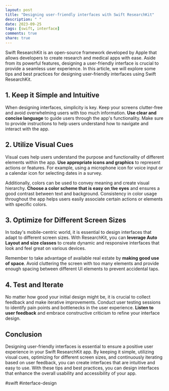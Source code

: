 ```yaml
---
layout: post
title: "Designing user-friendly interfaces with Swift ResearchKit"
description: " "
date: 2023-09-25
tags: [swift, interface]
comments: true
share: true
---
```


Swift ResearchKit is an open-source framework developed by Apple that allows developers to create research and medical apps with ease. Aside from its powerful features, designing a user-friendly interface is crucial to provide a seamless user experience. In this article, we will explore some tips and best practices for designing user-friendly interfaces using Swift ResearchKit.

## 1. Keep it Simple and Intuitive

When designing interfaces, simplicity is key. Keep your screens clutter-free and avoid overwhelming users with too much information. **Use clear and concise language** to guide users through the app's functionality. Make sure to provide instructions to help users understand how to navigate and interact with the app.

## 2. Utilize Visual Cues

Visual cues help users understand the purpose and functionality of different elements within the app. **Use appropriate icons and graphics** to represent actions or features. For example, using a microphone icon for voice input or a calendar icon for selecting dates in a survey.

Additionally, colors can be used to convey meaning and create visual hierarchy. **Choose a color scheme that is easy on the eyes** and ensures a good contrast between text and background. Consistency in color usage throughout the app helps users easily associate certain actions or elements with specific colors.

## 3. Optimize for Different Screen Sizes

In today's mobile-centric world, it is essential to design interfaces that adapt to different screen sizes. With ResearchKit, you can **leverage Auto Layout and size classes** to create dynamic and responsive interfaces that look and feel great on various devices.

Remember to take advantage of available real estate by **making good use of space**. Avoid cluttering the screen with too many elements and provide enough spacing between different UI elements to prevent accidental taps.

## 4. Test and Iterate

No matter how good your initial design might be, it is crucial to collect feedback and make iterative improvements. Conduct user testing sessions to identify pain points and bottlenecks in the user experience. **Listen to user feedback** and embrace constructive criticism to refine your interface design.

## Conclusion

Designing user-friendly interfaces is essential to ensure a positive user experience in your Swift ResearchKit app. By keeping it simple, utilizing visual cues, optimizing for different screen sizes, and continuously iterating based on user feedback, you can create interfaces that are intuitive and easy to use. With these tips and best practices, you can design interfaces that enhance the overall usability and accessibility of your app.

#swift #interface-design